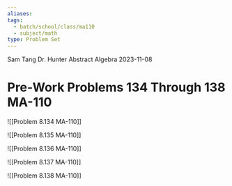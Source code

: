 ```yaml
---
aliases: 
tags:
  - batch/school/class/ma110
  - subject/math
type: Problem Set
---
```

Sam Tang
Dr. Hunter
Abstract Algebra
2023-11-08
# Pre-Work Problems 134 Through 138 MA-110

![[Problem 8.134 MA-110]]

![[Problem 8.135 MA-110]]

![[Problem 8.136 MA-110]]

![[Problem 8.137 MA-110]]

![[Problem 8.138 MA-110]]
